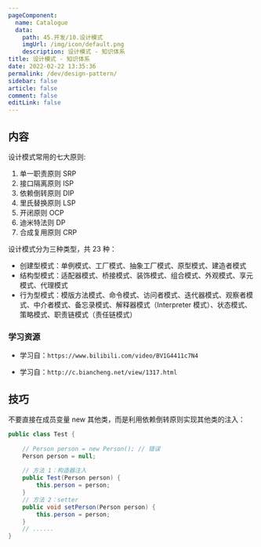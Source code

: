 ```yaml
---
pageComponent: 
  name: Catalogue
  data: 
    path: 45.开发/10.设计模式
    imgUrl: /img/icon/default.png
    description: 设计模式 - 知识体系
title: 设计模式 - 知识体系
date: 2022-02-22 13:35:36
permalink: /dev/design-pattern/
sidebar: false
article: false
comment: false
editLink: false
---
```


## 内容

设计模式常用的七大原则:

1. 单一职责原则 SRP
2. 接口隔离原则 ISP
3. 依赖倒转原则 DIP
4. 里氏替换原则 LSP
5. 开闭原则 OCP
6. 迪米特法则 DP
7. 合成复用原则 CRP

设计模式分为三种类型，共 23 种：

- 创建型模式：单例模式、工厂模式、抽象工厂模式、原型模式、建造者模式
- 结构型模式：适配器模式、桥接模式、装饰模式、组合模式、外观模式、享元模式、代理模式
- 行为型模式：模版方法模式、命令模式、访问者模式、迭代器模式、观察者模式、中介者模式、备忘录模式、解释器模式（Interpreter 模式）、状态模式、策略模式、职责链模式（责任链模式）

### 学习资源

- 学习自：`https://www.bilibili.com/video/BV1G4411c7N4`

- 学习自：`http://c.biancheng.net/view/1317.html`

## 技巧

不要直接在成员变量 new 其他类，而是利用依赖倒转原则实现其他类的注入：

```java
public class Test {
    
    // Person person = new Person(); // 错误
    Person person = null;
    
    // 方法 1：构造器注入
    public Test(Person person) {
        this.person = person;
    }
    // 方法 2：setter
    public void setPerson(Person person) {
        this.person = person;
    }
    // ......
}
```
